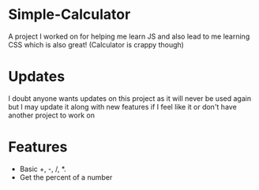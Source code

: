 # Simple-Calculator
A project I worked on for helping me learn JS and also lead to me learning CSS which is also great! (Calculator is crappy though)

# Updates
I doubt anyone wants updates on this project as it will never be used again but I may update it along with new features if I feel like it or don't have another project to work on

# Features
- Basic +, -, /, *.
- Get the percent of a number

